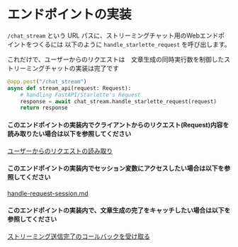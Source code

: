 # エンドポイントの実装

`/chat_stream` という URL パスに、ストリーミングチャット用のWebエンドポイントをつくるには
以下のように `handle_starlette_request` を呼び出します。

これだけで、ユーザーからのリクエストは　文章生成の同時実行数を制御したストリーミングチャットの実装は完了です
 
```python
@app.post("/chat_stream")
async def stream_api(request: Request):
    # handling FastAPI/Starlette's Request
    response = await chat_stream.handle_starlette_request(request)
    return response
```

#### このエンドポイントの実装内でクライアントからのリクエスト(Request)内容を読み取りたい場合は以下を参照してください

[ユーザーからのリクエストの読み取り](handle-request-intercept.md)

#### このエンドポイントの実装内でセッション変数にアクセスしたい場合は以下を参照してください
[handle-request-session.md](handle-request-session.md)


#### このエンドポイントの実装内で、文章生成の完了をキャッチしたい場合は以下を参照してください
[ストリーミング送信完了のコールバックを受け取る](handle-request-finish-callback.md)
  
